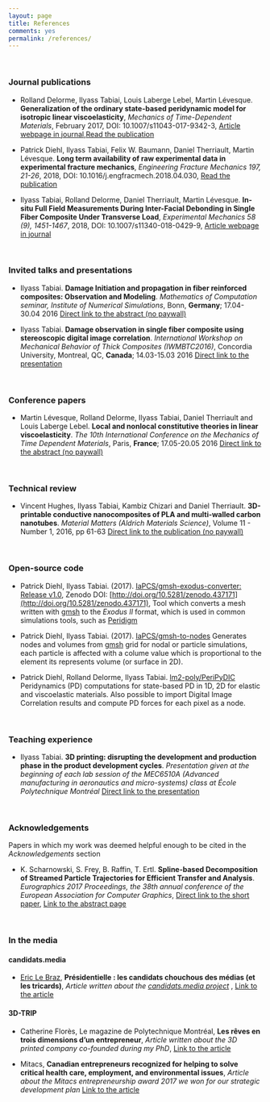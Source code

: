 ```yaml
---
layout: page
title: References
comments: yes
permalink: /references/
---
```


<br />

### Journal publications

* Rolland Delorme, Ilyass Tabiai, Louis Laberge Lebel, Martin Lévesque. **Generalization of the ordinary state-based peridynamic model for isotropic linear viscoelasticity**, *Mechanics of Time-Dependent Materials*, February 2017, DOI: 10.1007/s11043-017-9342-3, [Article webpage in journal](https://link.springer.com/article/10.1007%2Fs11043-017-9342-3),[Read the publication](http://www.readcube.com/articles/10.1007/s11043-017-9342-3?author_access_token=xf0R8CYiY9KB4sW_ByPZvPe4RwlQNchNByi7wbcMAY6-bLxD_9ghj0fOr6l6AFSVJ3mzfD85uyM5EDMxDyd21nOL1xSBa8lJIfz-vCJSGBhwo6Iv_PIN6y_PedF_JUgyUD0KqCDguGNJGPA4heJk6g%3D%3D)

* Patrick Diehl, Ilyass Tabiai, Felix W. Baumann, Daniel Therriault, Martin Lévesque. **Long term availability of raw experimental data in experimental fracture mechanics**, *Engineering Fracture Mechanics 197, 21-26*, 2018, DOI: 10.1016/j.engfracmech.2018.04.030, [Read the publication](https://arxiv.org/abs/1803.07622)

* Ilyass Tabiai, Rolland Delorme, Daniel Therriault, Martin Lévesque. **In-situ Full Field Measurements During Inter-Facial Debonding in Single Fiber Composite Under Transverse Load**, *Experimental Mechanics 58 (9), 1451-1467*, 2018, DOI: 10.1007/s11340-018-0429-9, [Article webpage in journal](https://link.springer.com/article/10.1007/s11340-018-0429-9)




<br />

### Invited talks and presentations

* Ilyass Tabiai. **Damage Initiation and propagation in fiber reinforced composites: Observation and Modeling**. *Mathematics of Computation seminar, Institute of Numerical Simulations*, Bonn, __Germany__; 17.04-30.04 2016 [Direct link to the abstract (no paywall)](http://ullrich.ins.uni-bonn.de/seminar/past/tabiai.pdf)

* Ilyass Tabiai. **Damage observation in single fiber composite using stereoscopic digital image correlation**. *International Workshop on Mechanical Behavior of Thick Composites (IWMBTC2016)*, Concordia University, Montreal, QC, __Canada__; 14.03-15.03 2016 [Direct link to the presentation](https://www.researchgate.net/publication/309788559_Damage_observation_in_single_fiber_composite_using_stereoscopic_digital_image_correlation)

<br />

### Conference papers

* Martin Lévesque, Rolland Delorme, Ilyass Tabiai, Daniel Therriault and Louis Laberge Lebel. **Local and nonlocal constitutive theories in linear viscoelasticity**. *The 10th International Conference on the Mechanics of Time Dependent Materials*, Paris, __France__; 17.05-20.05 2016 [Direct link to the abstract (no paywall)](https://www.researchgate.net/publication/293174022_Local_and_nonlocal_constitutive_theories_in_linear_viscoelasticity)

<br />

### Technical review

* Vincent Hughes, Ilyass Tabiai, Kambiz Chizari and Daniel Therriault. **3D-printable conductive nanocomposites of PLA and multi-walled carbon nanotubes**. *Material Matters (Aldrich Materials Science)*, Volume 11 - Number 1, 2016, pp 61-63 [Direct link to the publication (no paywall)](https://www.researchgate.net/publication/308137331_3D_printable_conductive_nanocomposites_of_PLA_and_multi-walled_carbon_nanotubes)

<br />

### Open-source code

* Patrick Diehl, Ilyass Tabiai. (2017). [IaPCS/gmsh-exodus-converter: Release v1.0](https://github.com/IaPCS/gmsh-exodus-converter), Zenodo DOI: [http://doi.org/10.5281/zenodo.437171](http://doi.org/10.5281/zenodo.437171),
Tool which converts a mesh written with [gmsh](http://gmsh.info/) to the _Exodus II_ format, which is used in common simulations tools, such as [Peridigm](https://peridigm.sandia.gov/)

* Patrick Diehl, Ilyass Tabiai. (2017). [IaPCS/gmsh-to-nodes](https://github.com/IaPCS/gmsh-to-nodes)
Generates nodes and volumes from [gmsh](http://gmsh.info/) grid for nodal or particle simulations, each particle is affected with a colume value which is proportional to the element its represents volume (or surface in 2D).

* Patrick Diehl, Rolland Delorme, Ilyass Tabiai. [lm2-poly/PeriPyDIC](https://lm2-poly.github.io/PeriPyDIC/)
Peridynamics (PD) computations for state-based PD in 1D, 2D for elastic and viscoelastic materials. Also possible to import Digital Image Correlation results and compute PD forces for each pixel as a node.

<br />

### Teaching experience

* Ilyass Tabiai. **3D printing: disrupting the development and production phase in the product development cycles**. *Presentation given at the beginning of each lab session of the MEC6510A (Advanced manufacturing in aeronautics and micro-systems) class at École Polytechnique Montréal* [Direct link to the presentation](http://www.slideshare.net/IlyassTabiai/3d-printing-disrupting-the-development-and-production-phase-in-the-product-development-cycles)

<br />

### Acknowledgements

Papers in which my work was deemed helpful enough to be cited in the *Acknowledgements* section

* K. Scharnowski, S. Frey, B. Raffin, T. Ertl. **Spline-based Decomposition of Streamed Particle Trajectories for Efficient Transfer and Analysis**. *Eurographics 2017 Proceedings, the 38th annual conference of the European Association for Computer Graphics*, [Direct link to the short paper](http://www.vis.uni-stuttgart.de/~freysn/share/egs17_trajcomp.pdf), [Link to the abstract page](http://liris.cnrs.fr/eg2017/index.php/short-paper-program/#content_3-2)


<br />

### In the media



#### candidats.media
* [Eric Le Braz](https://www.7x7.press/users/607), **Présidentielle : les candidats chouchous des médias (et les tricards)**, *Article written about the [candidats.media project](https://candidats.media/)* , [Link to the article](https://www.7x7.press/presidentielle-les-candidats-chouchous-des-medias-et-les-tricards)


#### 3D-TRIP
* Catherine Florès, Le magazine de Polytechnique Montréal, **Les rêves en trois dimensions d’un entrepreneur**, *Article written about the 3D printed company co-founded during my PhD*, [Link to the article](http://www.polymtl.ca/carrefour-actualite/magazine-poly/les-reves-en-trois-dimensions-dun-entrepreneur)

* Mitacs, **Canadian entrepreneurs recognized for helping to solve critical health care, employment, and environmental issues**, *Article about the Mitacs entrepreneurship award 2017 we won for our strategic development plan* [Link to the article](http://www.mitacs.ca/en/newsroom/news-release/canadian-entrepreneurs-recognized-helping-solve-critical-health-care)
